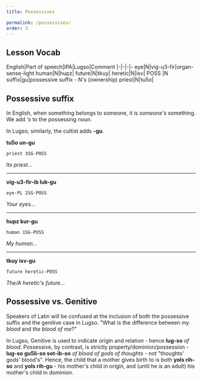 ```yaml
---
title: Possessives

permalink: /possessives/
order: 3
---
```


## Lesson Vocab

English|Part of speech|IPA|Lugso|Comment
|-|-|-|-
eye|N|vig-u3-fir|organ-sense-light
human|N|hupz|
future|N|tkuy|
heretic|N|isv|
POSS |N suffix|gu|possessive suffix - N's (ownership)
priest|N|tu5o|

## Possessive suffix

In English, when something belongs to someone, it is _someone's_ something. We add _'s_ to the possessing noun.

In Lugso, similarly, the cultist adds **-gu**.

**tu5o un-gu**

`priest 3SG-POSS`

_Its priest..._

---

**vig-u3-fir-ib luk-gu**

`eye-PL 2SG-POSS`

_Your eyes..._

---

**hupz kur-gu**

`human 1SG-POSS`

_My human..._

---

**tkuy isv-gu**

`future heretic-POSS`

_The/A heretic's future..._

## Possessive vs. Genitive

Speakers of Latin will be confused at the inclusion of both the possessive suffix and the genitive case in Lugso. "What is the difference between _my blood_ and _the blood of me_?"

In Lugso, Genitive is used to indicate origin and relation - hence **lug-so** _of blood_. Possessive, by contrast, is strictly property/dominion/possession - **lug-so gu5li-so sot-ib-so** _of blood of gods of thoughts_ - not "thoughts' gods' blood's". Hence, the child that a mother gives birth to is both **yols rih-so** and **yols rih-gu** - his mother's child in origin, and (until he is an adult) his mother's child in dominion. 